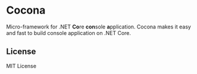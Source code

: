 # Cocona
Micro-framework for .NET **Co**re **con**sole **a**pplication. Cocona makes it easy and fast to build console application on .NET Core.

## License
MIT License
